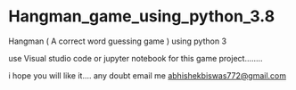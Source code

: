 # Hangman_game_using_python_3.8
Hangman ( A correct word guessing game ) using python 3


use Visual studio code or jupyter notebook for this game project........

i hope you will like it.... any doubt email me abhishekbiswas772@gmail.com
